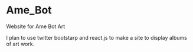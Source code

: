 # Ame_Bot
Website for Ame Bot Art

I plan to use twitter bootstarp and react.js to make a site to display albums of art work.
